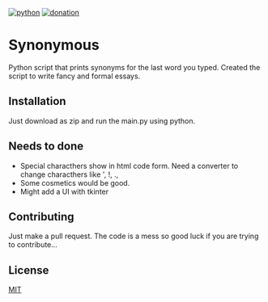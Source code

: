 [![python][1]][2]
[![donation][3]][4]

# Synonymous

Python script that prints synonyms for the last word you typed. 
Created the script to write fancy and formal essays. 

## Installation

Just download as zip and run the main.py using python.


## Needs to done

- Special characthers show in html code form. Need a converter to change characthers like ', !, ., 
- Some cosmetics would be good. 
- Might add a UI with tkinter


## Contributing

Just make a pull request. 
The code is a mess so good luck if you are trying to contribute...
	

## License

[MIT](https://choosealicense.com/licenses/mit/)

[1]: https://img.shields.io/badge/Python-14354C?style=for-the-badge&logo=python&logoColor=white
[2]: https://python.org
[3]: https://img.shields.io/badge/Buy_Me_A_Coffee-FFDD00?style=for-the-badge&logo=buy-me-a-coffee&logoColor=black
[4]: https://www.buymeacoffee.com/cangurbuz